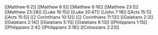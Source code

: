 [[Matthew 6:2]]
[[Matthew 6:5]]
[[Matthew 6:16]]
[[Matthew 23:5]]
[[Matthew 23:28]]
[[Luke 16:15]]
[[Luke 20:47]]
[[John 7:18]]
[[Acts 15:1]]
[[Acts 15:5]]
[[2 Corinthians 10:12]]
[[2 Corinthians 11:13]]
[[Galatians 2:3]]
[[Galatians 2:14]]
[[Galatians 5:11]]
[[Galatians 6:13]]
[[Philippians 1:15]]
[[Philippians 2:4]]
[[Philippians 3:18]]
[[Colossians 2:23]]
